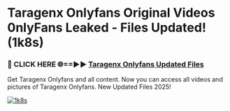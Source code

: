 # Taragenx Onlyfans Original Videos 0nlyFans Leaked - Files Updated! (1k8s)

<h3>🔴 CLICK HERE 🌐==►► <a href="https://tinyurl.com/3hn5wdd3" rel="nofollow">Taragenx Onlyfans Updated Files</a></h3>

Get Taragenx Onlyfans and all content. Now you can access all videos and pictures of Taragenx Onlyfans. New Updated Files 2025!

[![1k8s](https://i.imgur.com/4HnBqBT.gif)](https://tinyurl.com/3hn5wdd3)
